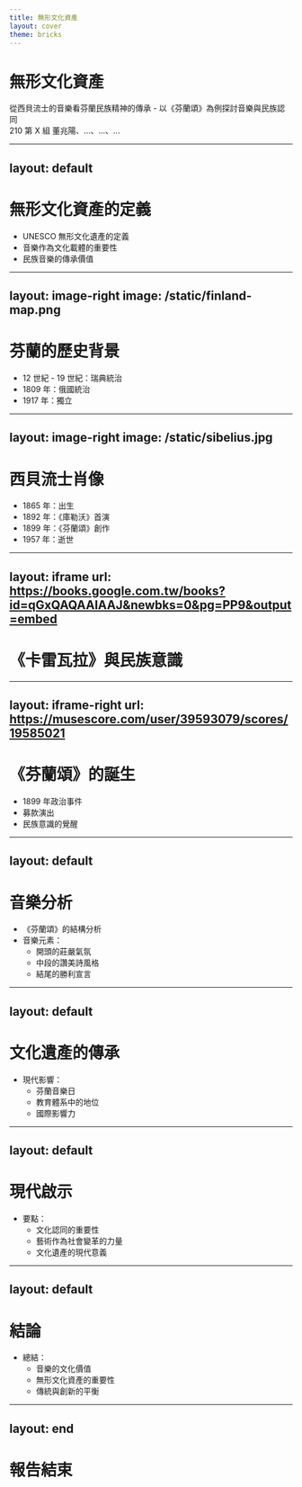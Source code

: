 ```yaml
---
title: 無形文化資產
layout: cover
theme: bricks
---
```

# 無形文化資產

從西貝流士的音樂看芬蘭民族精神的傳承 - 以《芬蘭頌》為例探討音樂與民族認同<br>
210 第 X 組 董兆陽、...、...、...

---
layout: default
---
# 無形文化資產的定義

- UNESCO 無形文化遺產的定義
- 音樂作為文化載體的重要性
- 民族音樂的傳承價值

---
layout: image-right
image: /static/finland-map.png
---
# 芬蘭的歷史背景

- 12 世紀 - 19 世紀：瑞典統治
- 1809 年：俄國統治
- 1917 年：獨立

---
layout: image-right
image: /static/sibelius.jpg
---
# 西貝流士肖像

- 1865 年：出生
- 1892 年：《庫勒沃》首演
- 1899 年：《芬蘭頌》創作
- 1957 年：逝世

---
layout: iframe
url: https://books.google.com.tw/books?id=qGxQAQAAIAAJ&newbks=0&pg=PP9&output=embed
---
# 《卡雷瓦拉》與民族意識

---
layout: iframe-right
url: https://musescore.com/user/39593079/scores/19585021
---
# 《芬蘭頌》的誕生

- 1899 年政治事件
- 募款演出
- 民族意識的覺醒

---
layout: default
---
# 音樂分析

- 《芬蘭頌》的結構分析
- 音樂元素：
  - 開頭的莊嚴氣氛
  - 中段的讚美詩風格
  - 結尾的勝利宣言

---
layout: default
---
# 文化遺產的傳承

- 現代影響：
  - 芬蘭音樂日
  - 教育體系中的地位
  - 國際影響力

---
layout: default
---
# 現代啟示

- 要點：
  - 文化認同的重要性
  - 藝術作為社會變革的力量
  - 文化遺產的現代意義

---
layout: default
---
# 結論

- 總結：
  - 音樂的文化價值
  - 無形文化資產的重要性
  - 傳統與創新的平衡

---
layout: end
---

# 報告結束